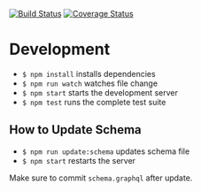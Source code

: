 [![Build Status](https://travis-ci.org/yszk0123/dali.svg?branch=master)](https://travis-ci.org/yszk0123/dali)
[![Coverage Status](https://coveralls.io/repos/github/yszk0123/dali/badge.svg?branch=master)](https://coveralls.io/github/yszk0123/dali?branch=master)

# Development

- `$ npm install` installs dependencies
- `$ npm run watch` watches file change
- `$ npm start` starts the development server
- `$ npm test` runs the complete test suite

## How to Update Schema

- `$ npm run update:schema` updates schema file
- `$ npm start` restarts the server

Make sure to commit `schema.graphql` after update.
